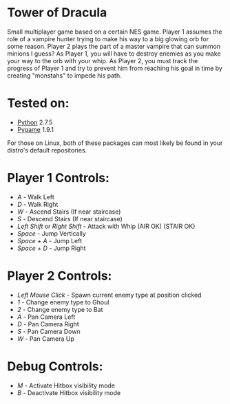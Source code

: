 Tower of Dracula
================

Small multiplayer game based on a certain NES game. Player 1 assumes the role of a vampire hunter trying to make his way to a big glowing orb for some reason. Player 2 plays the part of a master vampire that can summon minions I guess? As Player 1, you will have to destroy enemies as you make your way to the orb with your whip. As Player 2, you must track the progress of Player 1 and try to prevent him from reaching his goal in time by creating "monstahs" to impede his path.

Tested on:
==========

- [Python](http://www.python.org/) 2.7.5
- [Pygame](http://www.pygame.org/) 1.9.1

For those on Linux, both of these packages can most likely be found in your distro's default repositories.

Player 1 Controls:
==================

- _A_ - Walk Left
- _D_ - Walk Right
- _W_ - Ascend Stairs (If near staircase)
- _S_ - Descend Stairs (If near staircase)
- _Left Shift_ or _Right Shift_ - Attack with Whip (AIR OK) (STAIR OK)
- _Space_ - Jump Vertically
- _Space + A_ - Jump Left
- _Space + D_ - Jump Right


Player 2 Controls:
==================

- _Left Mouse Click_ - Spawn current enemy type at position clicked
- _1_ - Change enemy type to Ghoul
- _2_ - Change enemy type to Bat
- _A_ - Pan Camera Left
- _D_ - Pan Camera Right
- _S_ - Pan Camera Down
- _W_ - Pan Camera Up


Debug Controls:
===============

- _M_ - Activate Hitbox visibility mode
- _B_ - Deactivate Hitbox visibility mode
